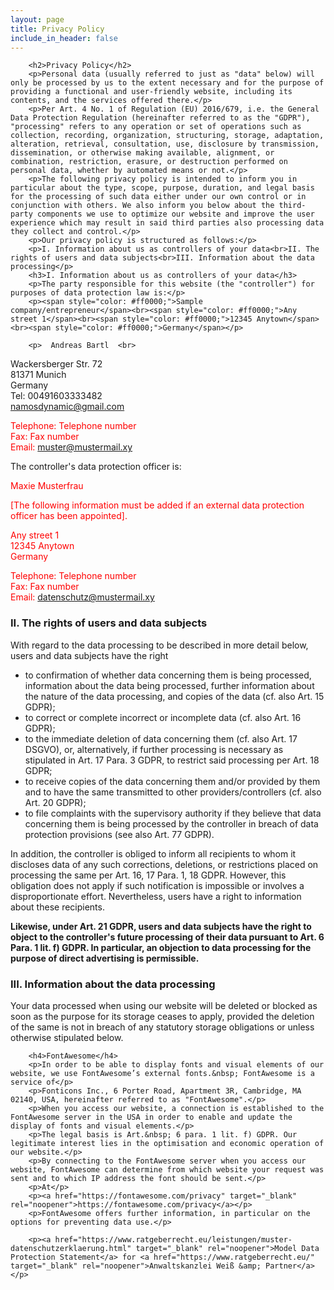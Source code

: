 ```yaml
---
layout: page
title: Privacy Policy
include_in_header: false
---
```


        <h2>Privacy Policy</h2>
        <p>Personal data (usually referred to just as "data" below) will only be processed by us to the extent necessary and for the purpose of providing a functional and user-friendly website, including its contents, and the services offered there.</p>
        <p>Per Art. 4 No. 1 of Regulation (EU) 2016/679, i.e. the General Data Protection Regulation (hereinafter referred to as the "GDPR"), "processing" refers to any operation or set of operations such as collection, recording, organization, structuring, storage, adaptation, alteration, retrieval, consultation, use, disclosure by transmission, dissemination, or otherwise making available, alignment, or combination, restriction, erasure, or destruction performed on personal data, whether by automated means or not.</p>
        <p>The following privacy policy is intended to inform you in particular about the type, scope, purpose, duration, and legal basis for the processing of such data either under our own control or in conjunction with others. We also inform you below about the third-party components we use to optimize our website and improve the user experience which may result in said third parties also processing data they collect and control.</p>
        <p>Our privacy policy is structured as follows:</p>
        <p>I. Information about us as controllers of your data<br>II. The rights of users and data subjects<br>III. Information about the data processing</p>
        <h3>I. Information about us as controllers of your data</h3>
        <p>The party responsible for this website (the "controller") for purposes of data protection law is:</p>
        <p><span style="color: #ff0000;">Sample company/entrepreneur</span><br><span style="color: #ff0000;">Any street 1</span><br><span style="color: #ff0000;">12345 Anytown</span><br><span style="color: #ff0000;">Germany</span></p>
        
        <p>  Andreas Bartl  <br>
Wackersberger Str. 72  <br>
81371 Munich  <br>
Germany  <br>
Tel: 00491603333482  <br>
namosdynamic@gmail.com  </p>
        <p><span style="color: #ff0000;">Telephone: Telephone number</span><br><span style="color: #ff0000;">Fax: Fax number</span><br><span style="color: #ff0000;">Email: muster@mustermail.xy</span></p>
        <p>The controller's data protection officer is:</p>
        <p><span style="color: #ff0000;">Maxie Musterfrau&nbsp;</span></p>
        <p><span style="color: #ff0000;">[The following information must be added if an external data protection officer has been appointed].</span></p>
        <p><span style="color: #ff0000;">Any street 1</span><br><span style="color: #ff0000;">12345 Anytown</span><br><span style="color: #ff0000;">Germany</span></p>
        <p><span style="color: #ff0000;">Telephone: Telephone number</span><br><span style="color: #ff0000;">Fax: Fax number</span><br><span style="color: #ff0000;">Email: datenschutz@mustermail.xy</span></p>
        <h3>II. The rights of users and data subjects</h3>
        <p>With regard to the data processing to be described in more detail below, users and data subjects have the right</p>
        <ul type="disc">
            <li>to confirmation of whether data concerning them is being processed, information about the data being processed, further information about the nature of the data processing, and copies of the data (cf. also Art. 15 GDPR);</li>
            <li>to correct or complete incorrect or incomplete data (cf. also Art. 16 GDPR);</li>
            <li>to the immediate deletion of data concerning them (cf. also Art. 17 DSGVO), or, alternatively, if further processing is necessary as stipulated in Art. 17 Para. 3 GDPR, to restrict said processing per Art. 18 GDPR;</li>
            <li>to receive copies of the data concerning them and/or provided by them and to have the same transmitted to other providers/controllers (cf. also Art. 20 GDPR);</li>
            <li>to file complaints with the supervisory authority if they believe that data concerning them is being processed by the controller in breach of data protection provisions (see also Art. 77 GDPR).</li>
        </ul>
        <p>In addition, the controller is obliged to inform all recipients to whom it discloses data of any such corrections, deletions, or restrictions placed on processing the same per Art. 16, 17 Para. 1, 18 GDPR. However, this obligation does not apply if such notification is impossible or involves a disproportionate effort. Nevertheless, users have a right to information about these recipients.</p>
        <p><strong>Likewise, under Art. 21 GDPR, users and data subjects have the right to object to the controller's future processing of their data pursuant to Art. 6 Para. 1 lit. f) GDPR. In particular, an objection to data processing for the purpose of direct advertising is permissible.</strong></p>
        <h3>III. Information about the data processing</h3>
        <p>Your data processed when using our website will be deleted or blocked as soon as the purpose for its storage ceases to apply, provided the deletion of the same is not in breach of any statutory storage obligations or unless otherwise stipulated below.</p>
    
        <h4>FontAwesome</h4>
        <p>In order to be able to display fonts and visual elements of our website, we use FontAwesome’s external fonts.&nbsp; FontAwesome is a service of</p>
        <p>Fonticons Inc., 6 Porter Road, Apartment 3R, Cambridge, MA 02140, USA, hereinafter referred to as "FontAwesome".</p>
        <p>When you access our website, a connection is established to the FontAwesome server in the USA in order to enable and update the display of fonts and visual elements.</p>
        <p>The legal basis is Art.&nbsp; 6 para. 1 lit. f) GDPR. Our legitimate interest lies in the optimisation and economic operation of our website.</p>
        <p>By connecting to the FontAwesome server when you access our website, FontAwesome can determine from which website your request was sent and to which IP address the font should be sent.</p>
        <p>At</p>
        <p><a href="https://fontawesome.com/privacy" target="_blank" rel="noopener">https://fontawesome.com/privacy</a></p>
        <p>FontAwesome offers further information, in particular on the options for preventing data use.</p>
    
        <p><a href="https://www.ratgeberrecht.eu/leistungen/muster-datenschutzerklaerung.html" target="_blank" rel="noopener">Model Data Protection Statement</a> for <a href="https://www.ratgeberrecht.eu/" target="_blank" rel="noopener">Anwaltskanzlei Weiß &amp; Partner</a></p>
    


